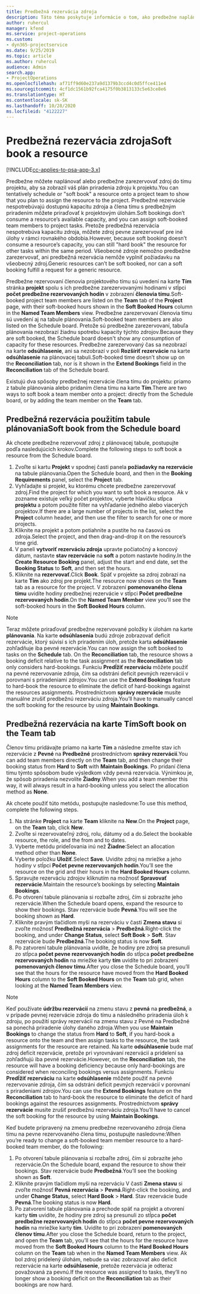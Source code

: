 ```yaml
---
title: Predbežná rezervácia zdroja
description: Táto téma poskytuje informácie o tom, ako predbežne naplánovať alebo predbežne rezervovať členov projektového tímu.
author: ruhercul
manager: kfend
ms.service: project-operations
ms.custom:
- dyn365-projectservice
ms.date: 9/25/2019
ms.topic: article
ms.author: ruhercul
audience: Admin
search.app:
- ProjectOperations
ms.openlocfilehash: af71ff9d60e237a9d1379b3ccd4c0d5ffce411e4
ms.sourcegitcommit: 4cf1dc1561b92fca4175f0b3813133c5e63ce8e6
ms.translationtype: HT
ms.contentlocale: sk-SK
ms.lasthandoff: 10/28/2020
ms.locfileid: "4122227"
---
```

# <a name="soft-book-a-resource"></a><span data-ttu-id="2e29d-103">Predbežná rezervácia zdroja</span><span class="sxs-lookup"><span data-stu-id="2e29d-103">Soft book a resource</span></span>

[!INCLUDE[cc-applies-to-psa-app-3.x](../includes/cc-applies-to-psa-app-3x.md)]

<span data-ttu-id="2e29d-104">Predbežne môžete naplánovať alebo predbežne zarezervovať zdroj do tímu projektu, aby sa zobrazil váš plán priradenia zdroju k projektu.</span><span class="sxs-lookup"><span data-stu-id="2e29d-104">You can tentatively schedule or "soft book" a resource onto a project team to show that you plan to assign the resource to the project.</span></span> <span data-ttu-id="2e29d-105">Predbežné rezervácie nespotrebúvajú dostupnú kapacitu zdroja a člena tímu s predbežným priradením môžete priraďovať k projektovým úlohám.</span><span class="sxs-lookup"><span data-stu-id="2e29d-105">Soft bookings don’t consume a resource’s available capacity, and you can assign soft-booked team members to project tasks.</span></span> <span data-ttu-id="2e29d-106">Pretože predbežná rezervácia nespotrebúva kapacitu zdroja, môžete zdroj pevne zarezervovať pre iné úlohy v rámci rovnakého obdobia.</span><span class="sxs-lookup"><span data-stu-id="2e29d-106">However, because soft booking doesn’t consume a resource’s capacity, you can still "hard book" the resource for other tasks within the same period.</span></span> <span data-ttu-id="2e29d-107">Všeobecné zdroje nemožno predbežne zarezervovať, ani predbežná rezervácia nemôže vyplniť požiadavku na všeobecný zdroj.</span><span class="sxs-lookup"><span data-stu-id="2e29d-107">Generic resources can’t be soft booked, nor can a soft booking fulfill a request for a generic resource.</span></span>

<span data-ttu-id="2e29d-108">Predbežne rezervovaní členovia projektového tímu sú uvedení na karte **Tím** stránka **projekt** spolu s ich predbežne zarezervovanými hodinami v stĺpci **počet predbežne rezervovaných hodín** v zobrazení **členovia tímu**.</span><span class="sxs-lookup"><span data-stu-id="2e29d-108">Soft-booked project team members are listed on the **Team** tab of the **Project** page, with their soft-booked hours shown in the **Soft Booked Hours** column in the **Named Team Members** view.</span></span> <span data-ttu-id="2e29d-109">Predbežne zarezervovaní členovia tímu sú uvedení aj na tabule plánovania.</span><span class="sxs-lookup"><span data-stu-id="2e29d-109">Soft-booked team members are also listed on the Schedule board.</span></span> <span data-ttu-id="2e29d-110">Pretože sú predbežne zarezervovaní, tabuľa plánovania nezobrazí žiadnu spotrebu kapacity týchto zdrojov.</span><span class="sxs-lookup"><span data-stu-id="2e29d-110">Because they are soft booked, the Schedule board doesn't show any consumption of capacity for these resources.</span></span> <span data-ttu-id="2e29d-111">Predbežne zarezervovaný čas sa nezobrazí na karte **odsúhlasenie**, ani sa nezobrazí v poli **Rozšíriť rezervácie** na karte **odsúhlasenie** na plánovacej tabuli.</span><span class="sxs-lookup"><span data-stu-id="2e29d-111">Soft-booked time doesn’t show up on the **Reconciliation** tab, nor is it shown in the **Extend Bookings** field in the **Reconciliation** tab of the Schedule board.</span></span> 

<span data-ttu-id="2e29d-112">Existujú dva spôsoby predbežnej rezervácie člena tímu do projektu: priamo z tabule plánovania alebo pridaním člena tímu na karte **Tím**.</span><span class="sxs-lookup"><span data-stu-id="2e29d-112">There are two ways to soft book a team member onto a project: directly from the Schedule board, or by adding the team member on the **Team** tab.</span></span> 

## <a name="soft-book-from-the-schedule-board"></a><span data-ttu-id="2e29d-113">Predbežná rezervácia použitím tabule plánovania</span><span class="sxs-lookup"><span data-stu-id="2e29d-113">Soft book from the Schedule board</span></span>
<span data-ttu-id="2e29d-114">Ak chcete predbežne rezervovať zdroj z plánovacej tabule, postupujte podľa nasledujúcich krokov.</span><span class="sxs-lookup"><span data-stu-id="2e29d-114">Complete the following steps to soft book a resource from the Schedule board.</span></span> 

1. <span data-ttu-id="2e29d-115">Zvoľte si kartu **Projekt** v spodnej časti panela **požiadavky na rezervácie** na tabule plánovania.</span><span class="sxs-lookup"><span data-stu-id="2e29d-115">Open the Schedule board, and then in the **Booking Requirements** panel, select the **Project** tab.</span></span>
2. <span data-ttu-id="2e29d-116">Vyhľadajte si projekt, ku ktorému chcete predbežne zarezervovať zdroj.</span><span class="sxs-lookup"><span data-stu-id="2e29d-116">Find the project for which you want to soft book a resource.</span></span> <span data-ttu-id="2e29d-117">Ak v zozname existuje veľký počet projektov, vyberte hlavičku stĺpca **projektu** a potom použite filter na vyhľadanie jedného alebo viacerých projektov.</span><span class="sxs-lookup"><span data-stu-id="2e29d-117">If there are a large number of projects in the list, select the **Project** column header, and then use the filter to search for one or more projects.</span></span>
3. <span data-ttu-id="2e29d-118">Kliknite na projekt a potom potiahnite a pustite ho na časovú os zdroja.</span><span class="sxs-lookup"><span data-stu-id="2e29d-118">Select the project, and then drag-and-drop it on the resource’s time grid.</span></span>
5. <span data-ttu-id="2e29d-119">V paneli **vytvoriť rezerváciu zdroja** upravte počiatočný a koncový dátum, nastavte **stav rezervácie** na **soft** a potom nastavte hodiny.</span><span class="sxs-lookup"><span data-stu-id="2e29d-119">In the **Create Resource Booking** panel, adjust the start and end date, set the **Booking Status** to **Soft**, and then set the hours.</span></span> 
6. <span data-ttu-id="2e29d-120">Kliknite na **rezervovať**.</span><span class="sxs-lookup"><span data-stu-id="2e29d-120">Click **Book**.</span></span> <span data-ttu-id="2e29d-121">Späť v projekte sa zdroj zobrazí na karte **Tím** ako zdroj pre projekt.</span><span class="sxs-lookup"><span data-stu-id="2e29d-121">The resource now shows on the **Team** tab as a resource for the project.</span></span> <span data-ttu-id="2e29d-122">V zobrazení **pomenovaného člena tímu** uvidíte hodiny predbežnej rezervácie v stĺpci **Počet predbežne rezervovaných hodín**.</span><span class="sxs-lookup"><span data-stu-id="2e29d-122">On the **Named Team Member** view you’ll see the soft-booked hours in the **Soft Booked Hours** column.</span></span>

> [!NOTE]
> <span data-ttu-id="2e29d-123">Teraz môžete priraďovať predbežne rezervované položky k úlohám na karte **plánovania**. Na karte **odsúhlasenia** budú zdroje zobrazovať deficit rezervácie, ktorý súvisí s ich priradením úloh, pretože karta **odsúhlasenie** zohľadňuje iba pevné rezervácie.</span><span class="sxs-lookup"><span data-stu-id="2e29d-123">You can now assign the soft booked to tasks on the **Schedule** tab. On the **Reconciliation** tab, the resource shows a booking deficit relative to the task assignment as the **Reconciliation** tab only considers hard-bookings.</span></span> <span data-ttu-id="2e29d-124">Funkciu **Predĺžiť rezerváciu** môžete použiť na pevné rezervovanie zdroja, čím sa odstráni deficit pevných rezervácií v porovnaní s priradeniami zdrojov.</span><span class="sxs-lookup"><span data-stu-id="2e29d-124">You can use the **Extend Bookings** feature to hard-book the resource to eliminate the deficit of hard-bookings against the resources assignments.</span></span> <span data-ttu-id="2e29d-125">Prostredníctvom **správy rezervácie** musíte manuálne zrušiť predbežnú rezerváciu zdroja.</span><span class="sxs-lookup"><span data-stu-id="2e29d-125">You’ll have to manually cancel the soft booking for the resource by using **Maintain Bookings**.</span></span>

## <a name="soft-book-on-the-team-tab"></a><span data-ttu-id="2e29d-126">Predbežná rezervácia na karte Tím</span><span class="sxs-lookup"><span data-stu-id="2e29d-126">Soft book on the Team tab</span></span>

<span data-ttu-id="2e29d-127">Členov tímu pridávajte priamo na karte **Tím** a následne zmeňte stav ich rezervácie z **Pevné** na **Predbežné** prostredníctvom **správy rezervácií**.</span><span class="sxs-lookup"><span data-stu-id="2e29d-127">You can add team members directly on the **Team** tab, and then change their booking status from **Hard** to **Soft** with **Maintain Bookings**.</span></span> <span data-ttu-id="2e29d-128">Po pridaní člena tímu týmto spôsobom bude výsledkom vždy pevná rezervácia. Výnimkou je, že spôsob priradenia nezvolíte **Žiadny**.</span><span class="sxs-lookup"><span data-stu-id="2e29d-128">When you add a team member this way, it will always result in a hard-booking unless you select the allocation method as **None**.</span></span>

<span data-ttu-id="2e29d-129">Ak chcete použiť túto metódu, postupujte nasledovne:</span><span class="sxs-lookup"><span data-stu-id="2e29d-129">To use this method, complete the following steps.</span></span>

1. <span data-ttu-id="2e29d-130">Na stránke **Project** na karte **Team** kliknite na **New**.</span><span class="sxs-lookup"><span data-stu-id="2e29d-130">On the **Project** page, on the **Team** tab, click **New**.</span></span>
2. <span data-ttu-id="2e29d-131">Zvoľte si rezervovateľný zdroj, rolu, dátumy od a do.</span><span class="sxs-lookup"><span data-stu-id="2e29d-131">Select the bookable resource, the role, and the from and to dates.</span></span>
3. <span data-ttu-id="2e29d-132">Vyberte metódu prideľovania inú než **Žiadne**:</span><span class="sxs-lookup"><span data-stu-id="2e29d-132">Select an allocation method other than **None**.</span></span>
4. <span data-ttu-id="2e29d-133">Vyberte položku **Uložiť**.</span><span class="sxs-lookup"><span data-stu-id="2e29d-133">Select **Save**.</span></span> <span data-ttu-id="2e29d-134">Uvidíte zdroj na mriežke a jeho hodiny v stĺpci **Počet pevne rezervovaných hodín**.</span><span class="sxs-lookup"><span data-stu-id="2e29d-134">You’ll see the resource on the grid and their hours in the **Hard Booked Hours** column.</span></span>
5. <span data-ttu-id="2e29d-135">Spravujte rezerváciu zdrojov kliknutím na možnosť **Spravovať rezervácie**.</span><span class="sxs-lookup"><span data-stu-id="2e29d-135">Maintain the resource’s bookings by selecting **Maintain Bookings**.</span></span>
6. <span data-ttu-id="2e29d-136">Po otvorení tabule plánovania si rozbaľte zdroj, čím si zobrazíte jeho rezervácie.</span><span class="sxs-lookup"><span data-stu-id="2e29d-136">When the Schedule board opens, expand the resource to show their bookings.</span></span> <span data-ttu-id="2e29d-137">Stav rezervácie bude **Pevná**.</span><span class="sxs-lookup"><span data-stu-id="2e29d-137">You will see the booking shown as **Hard**.</span></span>
7. <span data-ttu-id="2e29d-138">Kliknite pravým tlačidlom myši na rezerváciu v časti **Zmena stavu** si zvoľte možnosť **Predbežná rezervácia** \> **Predbežná**.</span><span class="sxs-lookup"><span data-stu-id="2e29d-138">Right-click the booking, and under **Change Status**, select **Soft Book** \> **Soft**.</span></span> <span data-ttu-id="2e29d-139">Stav rezervácie bude **Predbežná**.</span><span class="sxs-lookup"><span data-stu-id="2e29d-139">The booking status is now **Soft**.</span></span>
8. <span data-ttu-id="2e29d-140">Po zatvorení tabule plánovania uvidíte, že hodiny pre zdroj sa presunuli zo stĺpca **počet pevne rezervovaných hodín** do stĺpca **počet predbežne rezervovaných hodín** na mriežke karty **tím** uvidíte to pri zobrazení **pomenovaných členov tímu**.</span><span class="sxs-lookup"><span data-stu-id="2e29d-140">After you close the Schedule board, you’ll see that the hours for the resource have moved from the **Hard Booked Hours** column to the **Soft Booked Hours** on the **Team** tab grid, when looking at the **Named Team Members** view.</span></span>

> [!NOTE]
> <span data-ttu-id="2e29d-141">Keď používate **údržbu rezervácií** na zmenu stavu z **pevná** na **predbežná**, a v prípade pevnej rezervácie zdroja do tímu a následného priradenia úloh k zdroju, po použití správy rezervácií na zmenu stavu z Pevné na Predbežné sa ponechá priradenie úlohy daného zdroja.</span><span class="sxs-lookup"><span data-stu-id="2e29d-141">When you use **Maintain Bookings** to change the status from **Hard** to **Soft**, if you hard-book a resource onto the team and then assign tasks to the resource, the task assignments for the resource are retained.</span></span> <span data-ttu-id="2e29d-142">Na karte **odsúhlasenie** bude mať zdroj deficit rezervácie, pretože pri vyrovnávaní rezervácií a pridelení sa zohľadňujú iba pevné rezervácie.</span><span class="sxs-lookup"><span data-stu-id="2e29d-142">However, on the **Reconciliation** tab, the resource will have a booking deficiency because only hard-bookings are considered when reconciling bookings versus assignments.</span></span> <span data-ttu-id="2e29d-143">Funkciu **Predĺžiť rezerváciu** na karte **odsúhlasenie** môžete použiť na pevné rezervovanie zdroja, čím sa odstráni deficit pevných rezervácií v porovnaní s priradeniami zdrojov.</span><span class="sxs-lookup"><span data-stu-id="2e29d-143">You can use the **Extend Bookings** feature on the **Reconciliation** tab to hard-book the resource to eliminate the deficit of hard bookings against the resources assignments.</span></span> <span data-ttu-id="2e29d-144">Prostredníctvom **správy rezervácie** musíte zrušiť predbežnú rezerváciu zdroja.</span><span class="sxs-lookup"><span data-stu-id="2e29d-144">You’ll have to cancel the soft booking for the resource by using **Maintain Bookings**.</span></span>

<span data-ttu-id="2e29d-145">Keď budete pripravený na zmenu predbežne rezervovaného zdroja člena tímu na pevne rezervovaného člena tímu, postupujte nasledovne:</span><span class="sxs-lookup"><span data-stu-id="2e29d-145">When you’re ready to change a soft-booked team member resource to a hard-booked team member, do the following:</span></span>

1. <span data-ttu-id="2e29d-146">Po otvorení tabule plánovania si rozbaľte zdroj, čím si zobrazíte jeho rezervácie.</span><span class="sxs-lookup"><span data-stu-id="2e29d-146">On the Schedule board, expand the resource to show their bookings.</span></span> <span data-ttu-id="2e29d-147">Stav rezervácie bude **Predbežná**.</span><span class="sxs-lookup"><span data-stu-id="2e29d-147">You’ll see the booking shown as **Soft**.</span></span>
2. <span data-ttu-id="2e29d-148">Kliknite pravým tlačidlom myši na rezerváciu V časti **Zmena stavu** si zvoľte možnosť **Pevná rezervácia** \> **Pevná**.</span><span class="sxs-lookup"><span data-stu-id="2e29d-148">Right-click the booking, and under **Change Status**, select **Hard Book** \> **Hard**.</span></span> <span data-ttu-id="2e29d-149">Stav rezervácie bude **Pevná**.</span><span class="sxs-lookup"><span data-stu-id="2e29d-149">The booking status is now **Hard**.</span></span>
3. <span data-ttu-id="2e29d-150">Po zatvorení tabule plánovania a prechode späť na projekt a otvorení karty **tím** uvidíte, že hodiny pre zdroj sa presunuli zo stĺpca **počet predbežne rezervovaných hodín** do stĺpca **počet pevne rezervovaných hodín** na mriežke karty **tím**. Uvidíte to pri zobrazení **pomenovaných členov tímu**.</span><span class="sxs-lookup"><span data-stu-id="2e29d-150">After you close the Schedule board, return to the project, and open the **Team** tab, you’ll see that the hours for the resource have moved from the **Soft Booked Hours** column to the **Hard Booked Hours** column on the **Team** tab when in the **Named Team Members** view.</span></span> <span data-ttu-id="2e29d-151">Ak bol zdroj pridelený úlohám, nebude sa viac zobrazovať ako deficit rezervácie na karte **odsúhlasenie**, pretože rezervácia je odteraz považovaná za pevnú.</span><span class="sxs-lookup"><span data-stu-id="2e29d-151">If the resource was assigned to tasks, they’ll no longer show a booking deficit on the **Reconciliation** tab as their bookings are now hard.</span></span>

